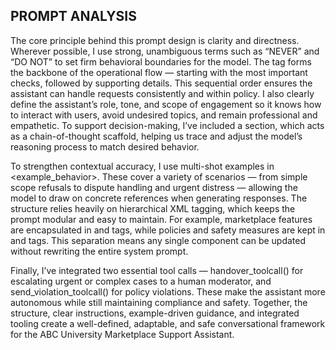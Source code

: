 ## PROMPT ANALYSIS

The core principle behind this prompt design is clarity and directness. Wherever possible, I use strong, unambiguous terms such as “NEVER” and “DO NOT” to set firm behavioral boundaries for the model. The <instructions> tag forms the backbone of the operational flow — starting with the most important checks, followed by supporting details. This sequential order ensures the assistant can handle requests consistently and within policy. I also clearly define the assistant’s role, tone, and scope of engagement so it knows how to interact with users, avoid undesired topics, and remain professional and empathetic. To support decision-making, I’ve included a <thinking> section, which acts as a chain-of-thought scaffold, helping us trace and adjust the model’s reasoning process to match desired behavior.

To strengthen contextual accuracy, I use multi-shot examples in <example_behavior>. These cover a variety of scenarios — from simple scope refusals to dispute handling and urgent distress — allowing the model to draw on concrete references when generating responses. The structure relies heavily on hierarchical XML tagging, which keeps the prompt modular and easy to maintain. For example, marketplace features are encapsulated in <buyer> and <seller> tags, while policies and safety measures are kept in <regulations> and <safety> tags. This separation means any single component can be updated without rewriting the entire system prompt.

Finally, I’ve integrated two essential tool calls — handover_toolcall() for escalating urgent or complex cases to a human moderator, and send_violation_toolcall() for policy violations. These make the assistant more autonomous while still maintaining compliance and safety. Together, the structure, clear instructions, example-driven guidance, and integrated tooling create a well-defined, adaptable, and safe conversational framework for the ABC University Marketplace Support Assistant.
